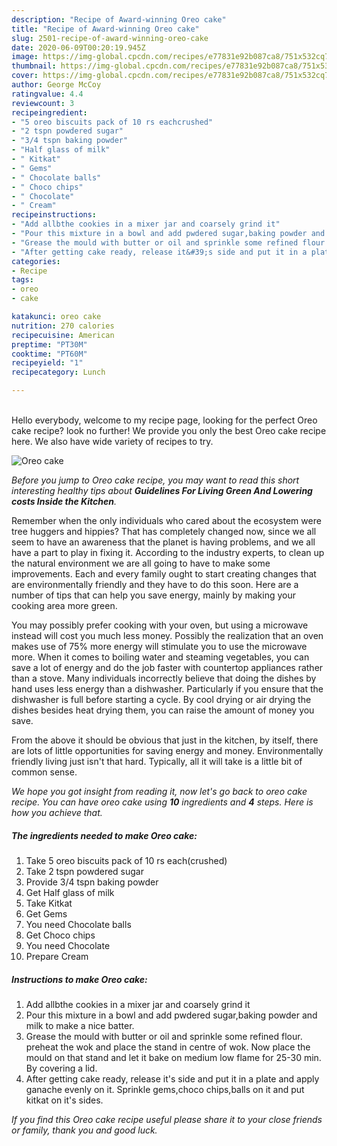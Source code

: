 ```yaml
---
description: "Recipe of Award-winning Oreo cake"
title: "Recipe of Award-winning Oreo cake"
slug: 2501-recipe-of-award-winning-oreo-cake
date: 2020-06-09T00:20:19.945Z
image: https://img-global.cpcdn.com/recipes/e77831e92b087ca8/751x532cq70/oreo-cake-recipe-main-photo.jpg
thumbnail: https://img-global.cpcdn.com/recipes/e77831e92b087ca8/751x532cq70/oreo-cake-recipe-main-photo.jpg
cover: https://img-global.cpcdn.com/recipes/e77831e92b087ca8/751x532cq70/oreo-cake-recipe-main-photo.jpg
author: George McCoy
ratingvalue: 4.4
reviewcount: 3
recipeingredient:
- "5 oreo biscuits pack of 10 rs eachcrushed"
- "2 tspn powdered sugar"
- "3/4 tspn baking powder"
- "Half glass of milk"
- " Kitkat"
- " Gems"
- " Chocolate balls"
- " Choco chips"
- " Chocolate"
- " Cream"
recipeinstructions:
- "Add allbthe cookies in a mixer jar and coarsely grind it"
- "Pour this mixture in a bowl and add pwdered sugar,baking powder and milk to make a nice batter."
- "Grease the mould with butter or oil and sprinkle some refined flour. preheat the wok and place the stand in centre of wok. Now place the mould on that stand and let it bake on medium low flame for 25-30 min. By covering a lid."
- "After getting cake ready, release it&#39;s side and put it in a plate and apply ganache evenly on it. Sprinkle gems,choco chips,balls on it and put kitkat on it&#39;s sides."
categories:
- Recipe
tags:
- oreo
- cake

katakunci: oreo cake 
nutrition: 270 calories
recipecuisine: American
preptime: "PT30M"
cooktime: "PT60M"
recipeyield: "1"
recipecategory: Lunch

---
```

<br>
Hello everybody, welcome to my recipe page, looking for the perfect Oreo cake recipe? look no further! We provide you only the best Oreo cake recipe here. We also have wide variety of recipes to try.
<br>


![Oreo cake](https://img-global.cpcdn.com/recipes/e77831e92b087ca8/751x532cq70/oreo-cake-recipe-main-photo.jpg)

<i>Before you jump to Oreo cake recipe, you may want to read this short interesting healthy tips about 
<strong>Guidelines For Living Green And Lowering costs Inside the Kitchen</strong>.</i>
</br>

Remember when the only individuals who cared about the ecosystem were tree huggers and hippies? That has completely changed now, since we all seem to have an awareness that the planet is having problems, and we all have a part to play in fixing it. According to the industry experts, to clean up the natural environment we are all going to have to make some improvements. Each and every family ought to start creating changes that are environmentally friendly and they have to do this soon. Here are a number of tips that can help you save energy, mainly by making your cooking area more green.

You may possibly prefer cooking with your oven, but using a microwave instead will cost you much less money. Possibly the realization that an oven makes use of 75% more energy will stimulate you to use the microwave more. When it comes to boiling water and steaming vegetables, you can save a lot of energy and do the job faster with countertop appliances rather than a stove. Many individuals incorrectly believe that doing the dishes by hand uses less energy than a dishwasher. Particularly if you ensure that the dishwasher is full before starting a cycle. By cool drying or air drying the dishes besides heat drying them, you can raise the amount of money you save.

From the above it should be obvious that just in the kitchen, by itself, there are lots of little opportunities for saving energy and money. Environmentally friendly living just isn't that hard. Typically, all it will take is a little bit of common sense.


<i>We hope you got insight from reading it, now let's go back to oreo cake recipe. You can have oreo cake using <strong>10</strong> ingredients and <strong>4</strong> steps. Here is how you achieve that.
</i>

##### The ingredients needed to make Oreo cake:

1. Take 5 oreo biscuits pack of 10 rs each(crushed)
1. Take 2 tspn powdered sugar
1. Provide 3/4 tspn baking powder
1. Get Half glass of milk
1. Take  Kitkat
1. Get  Gems
1. You need  Chocolate balls
1. Get  Choco chips
1. You need  Chocolate
1. Prepare  Cream


##### Instructions to make Oreo cake:

1. Add allbthe cookies in a mixer jar and coarsely grind it
1. Pour this mixture in a bowl and add pwdered sugar,baking powder and milk to make a nice batter.
1. Grease the mould with butter or oil and sprinkle some refined flour. preheat the wok and place the stand in centre of wok. Now place the mould on that stand and let it bake on medium low flame for 25-30 min. By covering a lid.
1. After getting cake ready, release it&#39;s side and put it in a plate and apply ganache evenly on it. Sprinkle gems,choco chips,balls on it and put kitkat on it&#39;s sides.


<i>If you find this Oreo cake recipe useful please share it to your close friends or family, thank you and good luck.</i>
